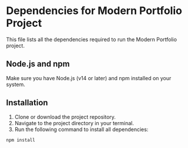 # Dependencies for Modern Portfolio Project

This file lists all the dependencies required to run the Modern Portfolio project.

## Node.js and npm

Make sure you have Node.js (v14 or later) and npm installed on your system.

## Installation

1. Clone or download the project repository.
2. Navigate to the project directory in your terminal.
3. Run the following command to install all dependencies:

```bash
npm install

